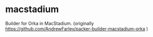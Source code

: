 # macstadium
Builder for Orka in MacStadium. (originally https://github.com/AndrewFarley/packer-builder-macstadium-orka )
